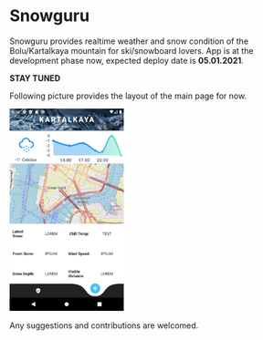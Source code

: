 # Snowguru

Snowguru provides realtime weather and snow condition of the Bolu/Kartalkaya mountain for ski/snowboard lovers. App is at the development phase now, expected
deploy date is **05.01.2021**.

**STAY TUNED**

Following picture provides the layout of the main page for now.

<img src="screenshots/Screenshot_1589222331.png" width="200">

Any suggestions and contributions are welcomed.
